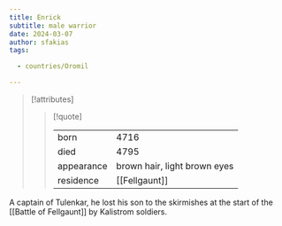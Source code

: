 ```yaml
---
title: Enrick
subtitle: male warrior
date: 2024-03-07
author: sfakias
tags:

  - countries/Oromil

---
```

> [!attributes]
> 
> > [!quote]
> >
> > | | |
> > | --- | --- |
> > | born | 4716 |
> > | died | 4795 |
> > | appearance | brown hair, light brown eyes |
> > | residence | [[Fellgaunt]] |

A captain of Tulenkar, he lost his son to the skirmishes at the start of the [[Battle of Fellgaunt]] by Kalistrom soldiers.